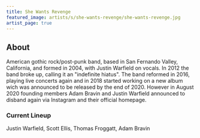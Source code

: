 ```yaml
---
title: She Wants Revenge
featured_image: artists/s/she-wants-revenge/she-wants-revenge.jpg
artist_page: true
---
```

## About

American gothic rock/post-punk band, based in San Fernando Valley, California, and formed in 2004, with Justin Warfield on vocals. 
In 2012 the band broke up, calling it an "indefinite hiatus". 
The band reformed in 2016, playing live concerts again and in 2018  started working on a new album wich was announced to be released by the end of 2020. 
However in August 2020 founding members Adam Bravin and Justin Warfield announced to disband again via Instagram and their official homepage.

### Current Lineup

Justin Warfield, Scott Ellis, Thomas Froggatt, Adam Bravin

